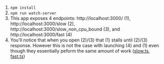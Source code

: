 1. `npm install`
1. `npm run watch-server`
1. This app exposes 4 endpoints: http://localhost:3000/ (1), http://localhost:3000/slow (2), http://localhost:3000/slow_non_cpu_bound (3), and http://localhost:3000/fast (4)
1. You'll notice that when you open (2)/(3) that (1) stalls until (2)/(3) response. However this is not the case with launching (4) and (1) even though they essentially peform the same amount of work ([slow.ts](./src/routes/slow.ts), [fast.ts](./src/routes/fast.ts))